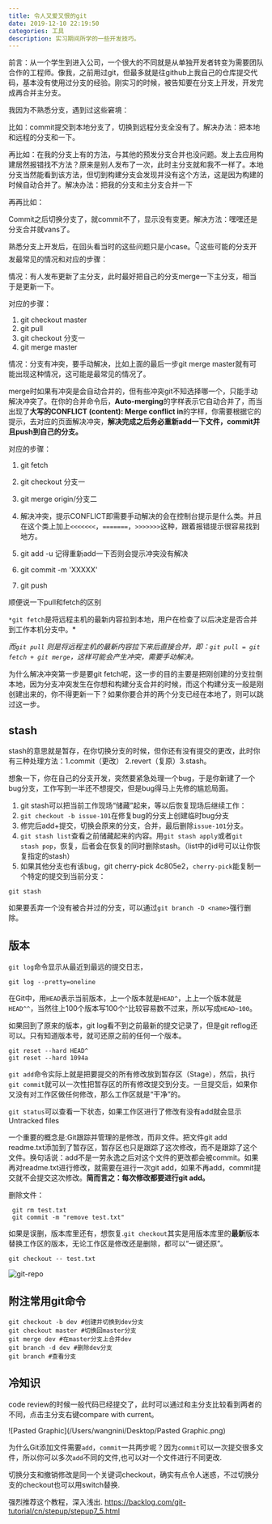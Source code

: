 ```yaml
---
title: 令人又爱又恨的git
date: 2019-12-10 22:19:50
categories: 工具
description: 实习期间所学的一些开发技巧。
---
```


前言：从一个学生到进入公司，一个很大的不同就是从单独开发者转变为需要团队合作的工程师。像我，之前用过git，但最多就是往github上我自己的仓库提交代码，基本没有使用过分支的经验。刚实习的时候，被告知要在分支上开发，开发完成再合并主分支。

我因为不熟悉分支，遇到过这些窘境：

比如：commit提交到本地分支了，切换到远程分支全没有了。解决办法：把本地和远程的分支和一下。

再比如：在我的分支上有的方法，与其他的预发分支合并也没问题。发上去应用构建居然报错找不方法？原来是别人发布了一次，此时主分支就和我不一样了。本地分支当然能看到该方法，但切到构建分支会发现并没有这个方法，这是因为构建的时候自动合并了。解决办法：把我的分支和主分支合并一下

再再比如：

Commit之后切换分支了，就commit不了，显示没有变更。解决方法：嘿嘿还是分支合并就vans了。



熟悉分支上开发后，在回头看当时的这些问题只是小case。👇这些可能的分支开发最常见的情况和对应的步骤：

情况：有人发布更新了主分支，此时最好把自己的分支merge一下主分支，相当于是更新一下。

对应的步骤：

1. git checkout master
2. git pull
3. git checkout 分支一
4. git merge master



情况：分支有冲突，要手动解决，比如上面的最后一步git merge master就有可能出现这种情况，这可能是最常见的情况了。

merge时如果有冲突是会自动合并的，但有些冲突git不知选择哪一个，只能手动解决冲突了。在你的合并命令后，**Auto-merging**的字样表示它自动合并了，而当出现了**大写的CONFLICT (content): Merge conflict in**的字样，你需要根据它的提示，去对应的页面解决冲突，**解决完成之后务必重新add一下文件，commit并且push到自己的分支。**

对应的步骤：

1. git fetch

2. git checkout 分支一

3. git merge origin/分支二

4. 解决冲突，提示CONFLICT即需要手动解决的会在控制台提示是什么类。并且在这个类上加上`<<<<<<<`，`=======`，`>>>>>>>`这种，跟着报错提示很容易找到地方。

5. git add -u  记得重新add一下否则会提示冲突没有解决

6. git commit -m 'XXXXX'

7. git push



顺便说一下pull和fetch的区别

`*git fetch`是将远程主机的最新内容拉到本地，用户在检查了以后决定是否合并到工作本机分支中。*

*而`git pull` 则是将远程主机的最新内容拉下来后直接合并，即：`git pull = git fetch + git merge`，这样可能会产生冲突，需要手动解决。*

为什么解决冲突第一步是要git fetch呢，这一步的目的主要是把刚创建的分支拉倒本地，因为分支冲突发生在你想和构建分支合并的时候，而这个构建分支一般是刚创建出来的，你不得更新一下？如果你要合并的两个分支已经在本地了，则可以跳过这一步。







## stash

stash的意思就是暂存，在你切换分支的时候，但你还有没有提交的更改，此时你有三种处理方法：1.commit（更改） 2.revert（复原）3.stash。

想象一下，你在自己的分支开发，突然要紧急处理一个bug，于是你新建了一个bug分支，工作写到一半还不想提交，但是bug得马上先修的尴尬局面。

1. git stash可以把当前工作现场“储藏”起来，等以后恢复现场后继续工作：
2. `git checkout -b issue-101`在修复bug的分支上创建临时bug分支
3. 修完后add+提交，切换会原来的分支，合并，最后删除`issue-101`分支。
4. `git stash list`查看之前储藏起来的内容。用`git stash apply`或者`git stash pop`，恢复，后者会在恢复的同时删除stash。（list中的id号可以让你恢复指定的stash）
5. 如果其他分支也有该bug，git cherry-pick 4c805e2，`cherry-pick`能复制一个特定的提交到当前分支：

```
git stash
```

如果要丢弃一个没有被合并过的分支，可以通过`git branch -D <name>`强行删除。



## 版本

`git log`命令显示从最近到最远的提交日志，

```
git log --pretty=oneline
```

在Git中，用`HEAD`表示当前版本，上一个版本就是`HEAD^`，上上一个版本就是`HEAD^^`，当然往上100个版本写100个`^`比较容易数不过来，所以写成`HEAD~100`。

如果回到了原来的版本，git log看不到之前最新的提交记录了，但是git reflog还可以。只有知道版本号，就可还原之前的任何一个版本。

```
git reset --hard HEAD^
git reset --hard 1094a
```



`git add`命令实际上就是把要提交的所有修改放到暂存区（Stage），然后，执行`git commit`就可以一次性把暂存区的所有修改提交到分支。一旦提交后，如果你又没有对工作区做任何修改，那么工作区就是“干净”的。

`git status`可以查看一下状态，如果工作区进行了修改有没有add就会显示Untracked files

一个重要的概念是:Git跟踪并管理的是修改，而非文件。把文件git add readme.txt添加到了暂存区，暂存区也只是跟踪了这次修改，而不是跟踪了这个文件。换句话说：add不是一劳永逸之后对这个文件的更改都会被commit。如果再对readme.txt进行修改，就需要在进行一次git add，如果不再add，commit提交就不会提交这次修改。**简而言之：每次修改都要进行git add。**

删除文件：

```
 git rm test.txt
 git commit -m "remove test.txt"
```

如果是误删，版本库里还有，想恢复.`git checkout`其实是用版本库里的**最新**版本替换工作区的版本，无论工作区是修改还是删除，都可以“一键还原”。

```
git checkout -- test.txt
```



![git-repo](https://www.liaoxuefeng.com/files/attachments/919020037470528/0)



## 附注常用git命令

```
git checkout -b dev #创建并切换到dev分支
git checkout master #切换回master分支
git merge dev #在master分支上合并dev
git branch -d dev #删除dev分支
git branch #查看分支
```





## 冷知识

code review的时候一般代码已经提交了，此时可以通过和主分支比较看到两者的不同，点击主分支右键compare with current。

![Pasted Graphic](/Users/wangnini/Desktop/Pasted Graphic.png)

为什么Git添加文件需要`add`，`commit`一共两步呢？因为`commit`可以一次提交很多文件，所以你可以多次`add`不同的文件,也可以对一个文件进行不同更改.

切换分支和撤销修改是同一个关键词checkout，确实有点令人迷惑，不过切换分支的checkout也可以用switch替换.





强烈推荐这个教程，深入浅出.
https://backlog.com/git-tutorial/cn/stepup/stepup7_5.html